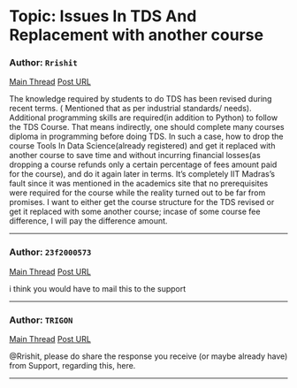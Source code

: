 # Topic: Issues In TDS And Replacement with another course

### Author: `Rrishit`
[Main Thread](https://discourse.onlinedegree.iitm.ac.in/t/issues-in-tds-and-replacement-with-another-course/164147)
[Post URL](https://discourse.onlinedegree.iitm.ac.in/t/issues-in-tds-and-replacement-with-another-course/164147/1)

[post_number]: 1
The knowledge required by students to do TDS has been revised during recent terms. ( Mentioned that as per industrial standards/ needs).
Additional programming skills are required(in addition to Python) to follow the TDS Course. That means indirectly, one should complete many courses diploma in programming before doing TDS.
In such a case, how to drop the course Tools In Data Science(already registered) and get it replaced with another course to save time and without incurring financial losses(as dropping a course refunds only a certain percentage of fees amount paid for the course), and do it again later in terms. It’s completely IIT Madras’s fault since it was mentioned in the academics site that no prerequisites were required for the course while the reality turned out to be far from promises. I want to either get the course structure for the TDS revised or get it replaced with some another course; incase of some course fee difference, I will pay the difference amount.

---

### Author: `23f2000573`
[Main Thread](https://discourse.onlinedegree.iitm.ac.in/t/issues-in-tds-and-replacement-with-another-course/164147)
[Post URL](https://discourse.onlinedegree.iitm.ac.in/t/issues-in-tds-and-replacement-with-another-course/164147/2)

[post_number]: 2
i think you would have to mail this to the support

---

### Author: `TRIGON`
[Main Thread](https://discourse.onlinedegree.iitm.ac.in/t/issues-in-tds-and-replacement-with-another-course/164147)
[Post URL](https://discourse.onlinedegree.iitm.ac.in/t/issues-in-tds-and-replacement-with-another-course/164147/3)

[post_number]: 3
@Rrishit, please do share the response you receive (or maybe already have) from Support, regarding this, here.

---
